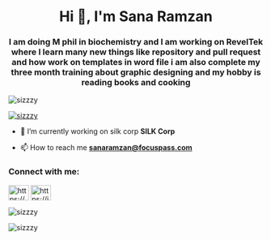 <h1 align="center">Hi 👋, I'm Sana Ramzan</h1>
<h3 align="center">I am doing M phil in biochemistry and I am working on RevelTek where I learn many new things like repository and pull request and how work on templates in word file i am also complete my three month training about graphic designing and my hobby is reading books and cooking</h3>

<p align="left"> <img src="https://komarev.com/ghpvc/?username=sizzzy&label=Profile%20views&color=0e75b6&style=flat" alt="sizzzy" /> </p>

<p align="left"> <a href="https://github.com/ryo-ma/github-profile-trophy"><img src="https://github-profile-trophy.vercel.app/?username=sizzzy" alt="sizzzy" /></a> </p>

- 🔭 I’m currently working on silk corp **SILK Corp**

- 📫 How to reach me **sanaramzan@focuspass.com**

<h3 align="left">Connect with me:</h3>
<p align="left">
<a href="https://fb.com/https://www.facebook.com/profile.php?id=100088822488864" target="blank"><img align="center" src="https://raw.githubusercontent.com/rahuldkjain/github-profile-readme-generator/master/src/images/icons/Social/facebook.svg" alt="https://www.facebook.com/profile.php?id=100088822488864" height="30" width="40" /></a>
<a href="https://instagram.com/https://instagram.com/san.ii1234?utm_source=qr&igshid=ogixmte0otdkza==" target="blank"><img align="center" src="https://raw.githubusercontent.com/rahuldkjain/github-profile-readme-generator/master/src/images/icons/Social/instagram.svg" alt="https://instagram.com/san.ii1234?utm_source=qr&igshid=ogixmte0otdkza==" height="30" width="40" /></a>
</p>

<p><img align="center" src="https://github-readme-stats.vercel.app/api/top-langs?username=sizzzy&show_icons=true&locale=en&layout=compact" alt="sizzzy" /></p>

<p><img align="center" src="https://github-readme-streak-stats.herokuapp.com/?user=sizzzy&" alt="sizzzy" /></p>
